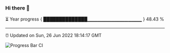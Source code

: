 ### Hi there 👋

⏳ Year progress { ██████████████▁▁▁▁▁▁▁▁▁▁▁▁▁▁▁▁ } 48.43 %

---

⏰ Updated on Sun, 26 Jun 2022 18:14:17 GMT

![Progress Bar CI](https://github.com/liununu/liununu/workflows/Progress%20Bar%20CI/badge.svg)

